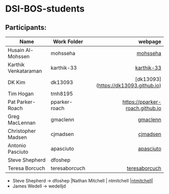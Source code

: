 # DSI-BOS-students


## Participants:
|Name                 | Work Folder | webpage                                  |
|---------------------|-------------|--------------------------------------:   |
|Husain Al-Mohssen    | mohsseha    |[mohsseha](https://mohsseha.github.io)    |
|Karthik Venkataraman | karthik-33  |[karthik-33](https://karthik-33.github.io)|
|DK Kim               | dk13093     |[dk13093] (https://dk13093.github.io)
| Tim Hogan           | tmh8195     | |
| Pat Parker-Roach    | pparker-roach | https://pparker-roach.github.io
|Greg MacLennan       | gmaclenn    |[gmaclenn](https://gmaclenn.github.io)
|Christopher Madsen   | cjmadsen    |[cjmadsen](https://cjmadsen.github.io)    |
|Antonio Pasciuto     | apasciuto   |[apasciuto](https://apasciuto.github.io)  |
|Steve Shepherd | dfoshep| |
|Teresa Borcuch|teresaborcuch |[teresaborcuch](https://teresaborcuch.github.io)|
- Steve Shepherd -> dfoshep
|Nathan Mitchell   | ntmitchell  |[ntmitchell](https://ntmitchell.github.io)|
- James Wedell -> wedelljd
